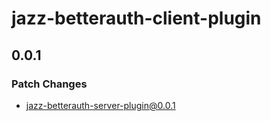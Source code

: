 # jazz-betterauth-client-plugin

## 0.0.1

### Patch Changes

- jazz-betterauth-server-plugin@0.0.1
